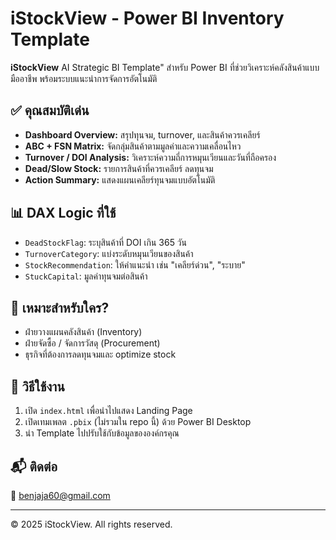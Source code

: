 # iStockView - Power BI Inventory Template

**iStockView** AI Strategic BI Template" สำหรับ Power BI
ที่ช่วยวิเคราะห์คลังสินค้าแบบมืออาชีพ พร้อมระบบแนะนำการจัดการอัตโนมัติ 

## ✅ คุณสมบัติเด่น
- **Dashboard Overview:** สรุปทุนจม, turnover, และสินค้าควรเคลียร์
- **ABC + FSN Matrix:** จัดกลุ่มสินค้าตามมูลค่าและความเคลื่อนไหว
- **Turnover / DOI Analysis:** วิเคราะห์ความถี่การหมุนเวียนและวันที่ถือครอง
- **Dead/Slow Stock:** รายการสินค้าที่ควรเคลียร์ ลดทุนจม
- **Action Summary:** แสดงแผนเคลียร์ทุนจมแบบอัตโนมัติ

## 📊 DAX Logic ที่ใช้
- `DeadStockFlag`: ระบุสินค้าที่ DOI เกิน 365 วัน
- `TurnoverCategory`: แบ่งระดับหมุนเวียนของสินค้า
- `StockRecommendation`: ให้คำแนะนำ เช่น "เคลียร์ด่วน", "ระบาย"
- `StuckCapital`: มูลค่าทุนจมต่อสินค้า

## 🧩 เหมาะสำหรับใคร?
- ฝ่ายวางแผนคลังสินค้า (Inventory)
- ฝ่ายจัดซื้อ / จัดการวัสดุ (Procurement)
- ธุรกิจที่ต้องการลดทุนจมและ optimize stock

## 🚀 วิธีใช้งาน
1. เปิด `index.html` เพื่อนำไปแสดง Landing Page
2. เปิดเทมเพลต `.pbix` (ไม่รวมใน repo นี้) ด้วย Power BI Desktop
3. นำ Template ไปปรับใช้กับข้อมูลขององค์กรคุณ

## 📬 ติดต่อ
📧 benjaja60@gmail.com  


---

© 2025 iStockView. All rights reserved.

